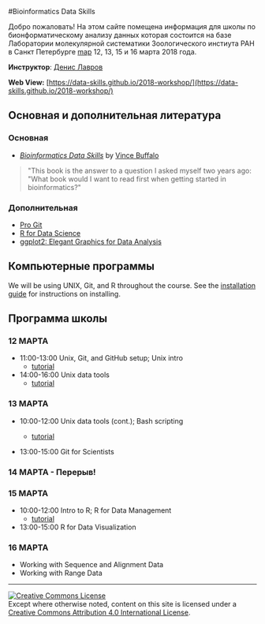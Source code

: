 #Bioinformatics Data Skills

Добро пожаловать! На этом сайте помещена информация для школы по бионформатическому анализу данных 
которая состоится на базе Лаборатории молекулярной систематики Зоологического инстиута РАН в 
Санкт Петербурге [map](https://goo.gl/maps/mAWL98JkXQR2) 12, 13, 15 и 16 марта 2018 года. 

**Инструктор**: [Денис Лавров](http://www.eeob.iastate.edu/people/dennis-lavrov)

**Web View:** [https://data-skills.github.io/2018-workshop/](https://data-skills.github.io/2018-workshop/)

## Основная и дополнительная литература
### Основная
* [*Bioinformatics Data Skills*](http://shop.oreilly.com/product/0636920030157.do) by [Vince Buffalo](https://github.com/vsbuffalo)
> "This book is the answer to a question I asked myself two years ago: "What book would I want to read first when getting started 
> in bioinformatics?"

### Дополнительная
* [Pro Git](https://git-scm.com/book/en/v2)
* [R for Data Science](http://r4ds.had.co.nz/)
* [ggplot2: Elegant Graphics for Data Analysis](https://github.com/hadley/ggplot2-book)

## Компьютерные программы

We will be using UNIX, Git, and R throughout the course. See the 
[installation guide](https://data-skills.github.io/2018-workshop/install) for instructions on installing.  

## Программа школы

### 12 МАРТА
* 11:00-13:00 Unix, Git, and GitHub setup; Unix intro
  - [tutorial](https://data-skills.github.io/unix-and-bash/)
* 14:00-16:00 Unix data tools
  - [tutorial](https://data-skills.github.io/unix-and-bash/)

### 13 МАРТА
* 10:00-12:00 Unix data tools (cont.); Bash scripting
  - [tutorial](https://data-skills.github.io/unix-and-bash/)

* 13:00-15:00 Git for Scientists

### 14 МАРТА - Перерыв!

### 15 МАРТА
* 10:00-12:00 Intro to R; R for Data Management
  - [tutorial](https://data-skills.github.io/r4ds/index.html)
* 13:00-15:00 R for Data Visualization

### 16 МАРТА 
* Working with Sequence and Alignment Data
* Working with Range Data

---
<a rel="license" href="http://creativecommons.org/licenses/by/4.0/"><img alt="Creative Commons License" style="border-width:0" src="https://i.creativecommons.org/l/by/4.0/88x31.png" /></a><br />Except where otherwise noted, content on this site is licensed under a <a rel="license" href="http://creativecommons.org/licenses/by/4.0/">Creative Commons Attribution 4.0 International License</a>.
